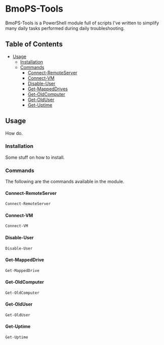 # BmoPS-Tools

BmoPS-Tools is a PowerShell module full of scripts I've written to simplify many daily tasks performed during daily troubleshooting.

## Table of Contents
- [Usage](#usage)
  - [Installation](#installation)
  - [Commands](#commands)
    - [Connect-RemoteServer](#Connect-RemoteServer)
    - [Connect-VM](#Connect-VM)
    - [Disable-User](#Disable-User)
    - [Get-MappedDrives](#Get-MappedDrives)
    - [Get-OldComputer](#Get-OldComputer)
    - [Get-OldUser](#Get-OldUser)
    - [Get-Uptime](#Get-Uptime)

## Usage

How do.

### Installation

Some stuff on how to install.

### Commands

The following are the commands available in the module.

#### Connect-RemoteServer

```powershell
Connect-RemoteServer
```

#### Connect-VM

```powershell
Connect-VM
```

#### Disable-User

```powershell
Disable-User
```
#### Get-MappedDrive

```powershell
Get-MappedDrive
```

#### Get-OldComputer

```powershell
Get-OldComputer
```

#### Get-OldUser

```powershell
Get-OldUser
```

#### Get-Uptime

```powershell
Get-Uptime
```
